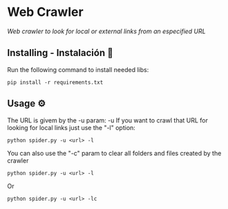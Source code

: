 # Web Crawler
_Web crawler to look for local or external links from an especified URL_



## Installing - Instalación 🚀
Run the following command to install needed libs:
```
pip install -r requirements.txt
```

## Usage ⚙️
The URL is givem by the -u param: -u <url>
If you want to crawl that URL for looking for local links just use the "-l" option: 
```
python spider.py -u <url> -l
```
You can also use the "-c" param to clear all folders and files created by the crawler 
```
python spider.py -u <url> -l
```
 Or
```
python spider.py -u <url> -lc
```
